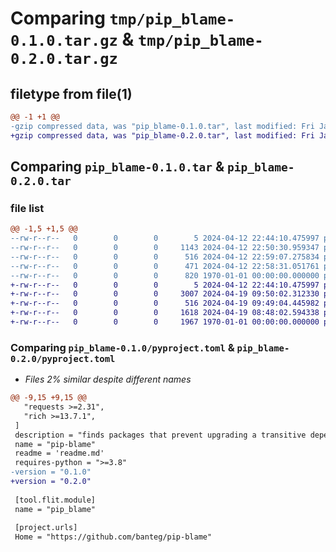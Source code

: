 # Comparing `tmp/pip_blame-0.1.0.tar.gz` & `tmp/pip_blame-0.2.0.tar.gz`

## filetype from file(1)

```diff
@@ -1 +1 @@
-gzip compressed data, was "pip_blame-0.1.0.tar", last modified: Fri Jan  1 00:00:00 2016, max compression
+gzip compressed data, was "pip_blame-0.2.0.tar", last modified: Fri Jan  1 00:00:00 2016, max compression
```

## Comparing `pip_blame-0.1.0.tar` & `pip_blame-0.2.0.tar`

### file list

```diff
@@ -1,5 +1,5 @@
--rw-r--r--   0        0        0        5 2024-04-12 22:44:10.475997 pip_blame-0.1.0/.gitignore
--rw-r--r--   0        0        0     1143 2024-04-12 22:50:30.959347 pip_blame-0.1.0/pip_blame.py
--rw-r--r--   0        0        0      516 2024-04-12 22:59:07.275834 pip_blame-0.1.0/pyproject.toml
--rw-r--r--   0        0        0      471 2024-04-12 22:58:31.051761 pip_blame-0.1.0/readme.md
--rw-r--r--   0        0        0      820 1970-01-01 00:00:00.000000 pip_blame-0.1.0/PKG-INFO
+-rw-r--r--   0        0        0        5 2024-04-12 22:44:10.475997 pip_blame-0.2.0/.gitignore
+-rw-r--r--   0        0        0     3007 2024-04-19 09:50:02.312330 pip_blame-0.2.0/pip_blame.py
+-rw-r--r--   0        0        0      516 2024-04-19 09:49:04.445982 pip_blame-0.2.0/pyproject.toml
+-rw-r--r--   0        0        0     1618 2024-04-19 08:48:02.594338 pip_blame-0.2.0/readme.md
+-rw-r--r--   0        0        0     1967 1970-01-01 00:00:00.000000 pip_blame-0.2.0/PKG-INFO
```

### Comparing `pip_blame-0.1.0/pyproject.toml` & `pip_blame-0.2.0/pyproject.toml`

 * *Files 2% similar despite different names*

```diff
@@ -9,15 +9,15 @@
   "requests >=2.31",
   "rich >=13.7.1",
 ]
 description = "finds packages that prevent upgrading a transitive dependency"
 name = "pip-blame"
 readme = 'readme.md'
 requires-python = ">=3.8"
-version = "0.1.0"
+version = "0.2.0"
 
 [tool.flit.module]
 name = "pip_blame"
 
 [project.urls]
 Home = "https://github.com/banteg/pip-blame"
```

